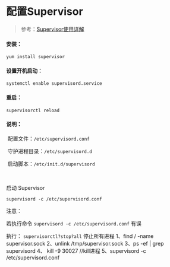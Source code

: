 # 配置Supervisor

> 参考：[Supervisor使用详解](https://www.jianshu.com/p/0b9054b33db3)

#### 安装：

```shell
yum install supervisor
```

#### 设置开机启动：

```shell
systemctl enable supervisord.service
```

#### 重启：

```shell
supervisorctl reload
```



#### 说明：

​	配置文件：`/etc/supervisord.conf`

​	守护进程目录：`/etc/supervisord.d`

​	启动脚本：`/etc/init.d/supervisord`

​	

启动 Supervisor 

```shell
supervisord -c /etc/supervisord.conf
```

注意：

若执行命令 `supervisord -c /etc/supervisord.conf` 有误

执行：
`supervisorctl?stop?all` 停止所有进程
1、find / -name supervisor.sock
2、unlink /tmp/supervisor.sock 
3、ps -ef | grep supervisord
4、 kill -9 30027 //kill进程 
5、supervisord -c /etc/supervisord.conf
